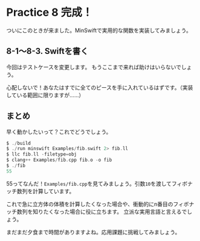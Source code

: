 # Practice 8 完成！

ついにこのときが来ました。MinSwiftで実用的な関数を実装してみましょう。

## 8-1〜8-3. Swiftを書く

今回はテストケースを変更します。
もうここまで来れば助けはいらないでしょう。

心配しないで！あなたはすでに全てのピースを手に入れているはずです。（実装している範囲に限りますが……）

## まとめ

早く動かしたいって？これでどうでしょう。

```swift
$ ./build
$ ./run minswift Examples/fib.swift 2> fib.ll
$ llc fib.ll -filetype=obj
$ clang++ Examples/fib.cpp fib.o -o fib
$ ./fib
55
```

55ってなんだ！`Examples/fib.cpp`を見てみましょう。引数`10`を渡してフィボナッチ数列を計算しています。

これで急に立方体の体積を計算したくなった場合や、衝動的にn番目のフィボナッチ数列を知りたくなった場合に役に立ちます。
立派な実用言語と言えるでしょう。

まだまだ夕食まで時間がありますよね。応用課題に挑戦してみましょう。

